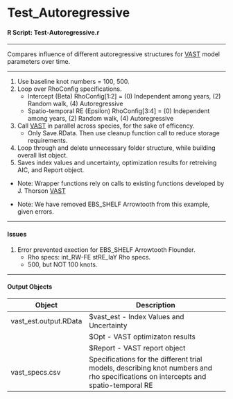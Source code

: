 # Test_Autoregressive
#### R Script: Test-Autoregressive.r

***
Compares influence of different autoregressive structures for [VAST](https://github.com/James-Thorson/VAST) model parameters over time.
***

1.  Use baseline knot numbers = 100, 500. 
2.  Loop over RhoConfig specifications.
    + Intercept (Beta) RhoConfig[1:2] = (0) Independent among years, (2) Random walk, (4) Autoregressive
    + Spatio-temporal RE (Epsilon) RhoConfig[3:4] = (0) Independent among years, (2) Random walk, (4) Autoregressive
3.  Call [VAST](https://github.com/James-Thorson/VAST) in parallel across species, for the sake of efficency.
    + Only Save.RData. Then use cleanup function call to reduce storage requirements.
4.  Loop through and delete unnecessary folder structure, while building overall list object.
5.  Saves index values and uncertainty, optimization results for retreiving AIC, and Report object.

*	Note: Wrapper functions rely on calls to existing functions developed by J. Thorson [VAST](https://github.com/James-Thorson/VAST)

* Note: We have removed EBS_SHELF Arrowtooth from this example, given errors. 

***
#### Issues
1.  Error prevented exection for EBS_SHELF Arrowtooth Flounder.
    + Rho specs: int_RW-FE stRE_IaY Rho specs.
    + 500, but NOT 100 knots. 

***
#### Output Objects

Object                 | Description
-----------------------|-----------------------------------------------
vast_est.output.RData  | $vast_est - Index Values and Uncertainty
                       | $Opt - VAST optimizaton results
                       | $Report - VAST report object
vast_specs.csv         | Specifications for the different trial models, describing knot numbers and rho specifications on intercepts and spatio-temporal RE


